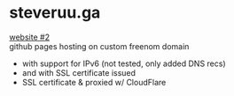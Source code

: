 # steveruu.ga
[website #2](https://steveruu.ga)  
github pages hosting on custom freenom domain
* with support for IPv6 (not tested, only added DNS recs)
* and with SSL certificate issued
* SSL certificate & proxied w/ CloudFlare
